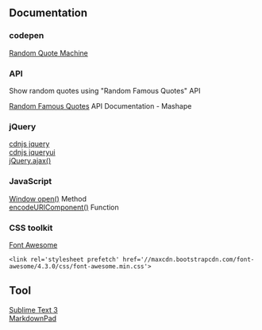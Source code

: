 ## Documentation

### codepen

[Random Quote Machine](http://codepen.io/hezag/pen/ZGxOLX/)

### API

Show random quotes using "Random Famous Quotes" API

[Random Famous Quotes](https://market.mashape.com/andruxnet/random-famous-quotes) API Documentation - Mashape

### jQuery

[cdnjs jquery](https://cdnjs.com/libraries/jquery/)  
[cdnjs jqueryui](https://cdnjs.com/libraries/jqueryui)  
[jQuery.ajax()](http://api.jquery.com/jquery.ajax/)  

### JavaScript

[Window open()](http://www.w3schools.com/jsref/met_win_open.asp) Method  
[encodeURIComponent()](http://www.w3schools.com/jsref/jsref_encodeuricomponent.asp) Function

### CSS toolkit

[Font Awesome](http://fontawesome.io/)  

```
<link rel='stylesheet prefetch' href='//maxcdn.bootstrapcdn.com/font-awesome/4.3.0/css/font-awesome.min.css'>
```

## Tool

[Sublime Text 3 ](https://www.sublimetext.com/3)  
[MarkdownPad](http://markdownpad.com/download.html) 